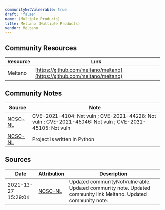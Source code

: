 ```yaml
---
communityNotVulnerable: true
draft: 'false'
name: (Multiple Products)
title: Meltano (Multiple Products)
vendor: Meltano
---
```



## Community Resources
| Resource | Link |
| --- | --- |
| Meltano | [https://github.com/meltano/meltano](https://github.com/meltano/meltano) |

## Community Notes
| Source | Note |
| --- | --- |
| [NCSC-NL](https://github.com/NCSC-NL/log4shell/blob/main/software/README.md) | CVE-2021-4104: Not vuln ; CVE-2021-44228: Not vuln ; CVE-2021-45046: Not vuln ; CVE-2021-45105: Not vuln </ul> |
| [NCSC-NL](https://github.com/NCSC-NL/log4shell/blob/main/software/README.md) | Project is written in Python |

## Sources
| Date | Attribution | Description |
| --- | --- | --- |
| 2021-12-27 15:29:04 | [NCSC-NL](https://github.com/NCSC-NL/log4shell/blob/main/software/README.md) | Updated communityNotVulnerable. Updated community note. Updated community link Meltano. Updated community note.  |
